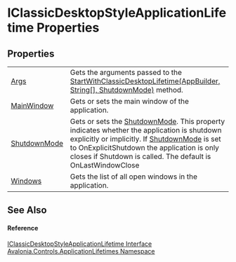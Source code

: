 # IClassicDesktopStyleApplicationLifetime Properties




## Properties
<table>
<tr>
<td><a href="P_Avalonia_Controls_ApplicationLifetimes_IClassicDesktopStyleApplicationLifetime_Args">Args</a></td>
<td>Gets the arguments passed to the <a href="M_Avalonia_ClassicDesktopStyleApplicationLifetimeExtensions_StartWithClassicDesktopLifetime">StartWithClassicDesktopLifetime(AppBuilder, String[], ShutdownMode)</a> method.</td>
</tr>
<tr>
<td><a href="P_Avalonia_Controls_ApplicationLifetimes_IClassicDesktopStyleApplicationLifetime_MainWindow">MainWindow</a></td>
<td>Gets or sets the main window of the application.</td>
</tr>
<tr>
<td><a href="P_Avalonia_Controls_ApplicationLifetimes_IClassicDesktopStyleApplicationLifetime_ShutdownMode">ShutdownMode</a></td>
<td>Gets or sets the <a href="P_Avalonia_Controls_ApplicationLifetimes_IClassicDesktopStyleApplicationLifetime_ShutdownMode">ShutdownMode</a>. This property indicates whether the application is shutdown explicitly or implicitly. If <a href="P_Avalonia_Controls_ApplicationLifetimes_IClassicDesktopStyleApplicationLifetime_ShutdownMode">ShutdownMode</a> is set to OnExplicitShutdown the application is only closes if Shutdown is called. The default is OnLastWindowClose</td>
</tr>
<tr>
<td><a href="P_Avalonia_Controls_ApplicationLifetimes_IClassicDesktopStyleApplicationLifetime_Windows">Windows</a></td>
<td>Gets the list of all open windows in the application.</td>
</tr>
</table>

## See Also


#### Reference
<a href="T_Avalonia_Controls_ApplicationLifetimes_IClassicDesktopStyleApplicationLifetime">IClassicDesktopStyleApplicationLifetime Interface</a>  
<a href="N_Avalonia_Controls_ApplicationLifetimes">Avalonia.Controls.ApplicationLifetimes Namespace</a>  

